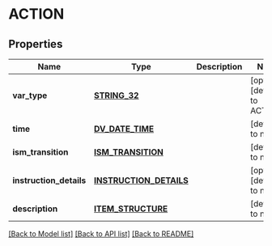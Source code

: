 # ACTION

## Properties
Name | Type | Description | Notes
------------ | ------------- | ------------- | -------------
**var_type** | [**STRING_32**](STRING_32.md) |  | [optional] [default to ACTION]
**time** | [**DV_DATE_TIME**](DvDateTime.md) |  | [default to null]
**ism_transition** | [**ISM_TRANSITION**](IsmTransition.md) |  | [default to null]
**instruction_details** | [**INSTRUCTION_DETAILS**](InstructionDetails.md) |  | [optional] [default to null]
**description** | [**ITEM_STRUCTURE**](ItemStructure.md) |  | [default to null]

[[Back to Model list]](../README.md#documentation-for-models) [[Back to API list]](../README.md#documentation-for-api-endpoints) [[Back to README]](../README.md)


